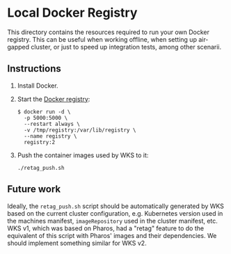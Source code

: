 # Local Docker Registry

This directory contains the resources required to run your own Docker registry.
This can be useful when working offline, when setting up air-gapped cluster, or
just to speed up integration tests, among other scenarii.

## Instructions

1. Install Docker.
2. Start the [Docker registry](https://hub.docker.com/_/registry):

    ```console
    $ docker run -d \
      -p 5000:5000 \
      --restart always \
      -v /tmp/registry:/var/lib/registry \
      --name registry \
      registry:2
    ```

3. Push the container images used by WKS to it:

    ```console
    ./retag_push.sh
    ```

## Future work

Ideally, the `retag_push.sh` script should be automatically generated by WKS
based on the current cluster configuration, e.g. Kubernetes version used in the
machines manifest, `imageRepository` used in the cluster manifest, etc.
WKS v1, which was based on Pharos, had a "retag" feature to do the equivalent
of this script with Pharos' images and their dependencies.
We should implement something similar for WKS v2.

